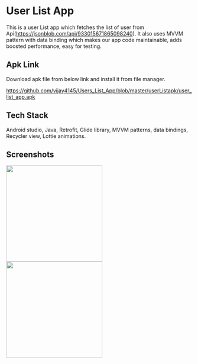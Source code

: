 
# User List App

This is a user List app which fetches the list of user from Api(https://jsonblob.com/api/933015671865098240).
It also uses MVVM pattern with data binding which makes our app code maintainable, adds boosted performance, easy for testing.



## Apk Link
Download apk file from below link and install it from file manager.

https://github.com/vijay4145/Users_List_App/blob/master/userListapk/user_list_app.apk



## Tech Stack

Android studio, Java, Retrofit, Glide library, MVVM patterns, data bindings, Recycler view, Lottie animations.



## Screenshots

<img src="/screenshots/screenshot1.jpeg" width=260>       <img src="/screenshots/screenshot2.jpeg" width=260>  
